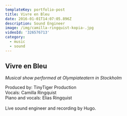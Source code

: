 ```yaml
---
templateKey: portfolio-post
title: Vivre en Bleu
date: 2016-01-01T14:07:05.896Z
description: Sound Engineer
image: /img/camilla-ringquist-kopia-.jpg
videoId: '326576713'
category:
  - music
  - sound
---
```

## **Vivre en Bleu**

_Musical show performed at Olympiateatern in Stockholm_ 

Produced by: TinyTiger Production\
Vocals: Camilla Ringquist\
Piano and vocals: Elias Ringquist\
\
Live sound engineer and recording by Hugo.
